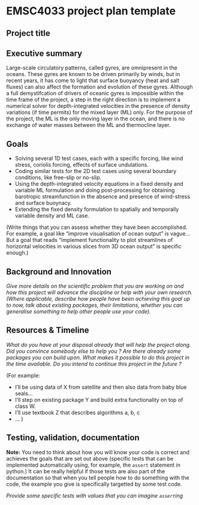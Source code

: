 # EMSC4033 project plan template

## Project title

## Executive summary

Large-scale circulatory patterns, called gyres, are omnipresent in the oceans. These gyres are known to be driven primarily by winds, but in recent years, it has come to light that surface buoyancy (heat and salt fluxes) can also affect the formation and evolution of these gyres. Although a full demystifcation of drivers of oceanic gyres is impossible within the time frame of the project, a step in the right direction is to implement a numerical solver for depth-integrated velocities in the presence of density variations (if time permits) for the mixed layer (ML) only. For the purpose of the project, the ML is the only moving layer in the ocean, and there is no exchange of water masses between the ML and thermocline layer.

## Goals

- Solving several 1D test cases, each with a specific forcing, like wind stress, coriolis forcing, effects of surface undulations.
- Coding similar tests for the 2D test cases using several boundary conditions, like free-slip or no-slip.
- Using the depth-integrated velocity equations in a fixed density and variable ML formulation and doing post-processing for obtaining barotropic streamfunction in the absence and presence of wind-stress and surface buoynacy.
- Extending the fixed density formulation to spatially and temporally variable density and ML case.

(Write things that you can assess whether they have been accomplished. For example, a goal like “improve visualisation of ocean output” is vague... But a goal that reads “implement functionality to plot streamlines of horizontal velocities in various slices from 3D ocean output” is specific enough.)

## Background and Innovation  

_Give more details on the scientific problem that you are working on and how this project will advance the discipline or help with your own research.
(Where applicable, describe how people have been achieving this goal up to now, talk about existing packages, their limitations, whether you can generalise something to help other people use your code)._

## Resources & Timeline

_What do you have at your disposal already that will help the project along. Did you convince somebody else to help you ? Are there already some packages you can build upon. What makes it possible to do this project in the time available. Do you intend to continue this project in the future ?_

(For example:
  - I’ll be using data of X from satellite and then also data from baby blue seals…
  - I’ll step on existing package Y and build extra functionality on top of class W.
  - I’ll use textbook Z that describes algorithms a, b, c
  - …
)

## Testing, validation, documentation

**Note:** You need to think about how you will know your code is correct and achieves the goals that are set out above (specific tests that can be implemented automatically using, for example, the `assert` statement in python.)  It can be really helpful if those tests are also part of the documentation so that when you tell people how to do something with the code, the example you give is specifically targetted by some test code.

_Provide some specific tests with values that you can imagine `assert`ing_
